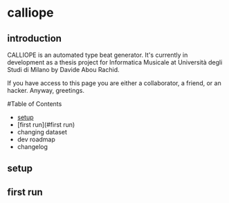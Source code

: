 # calliope

## introduction
CALLIOPE is an automated type beat generator. 
It's currently in development as a thesis project for Informatica Musicale at Università degli Studi di Milano by Davide Abou Rachid.

If you have access to this page you are either a collaborator, a friend, or an hacker. Anyway, greetings.

#Table of Contents
* [setup](#setup)
* [first run](#first run)
* changing dataset
* dev roadmap
* changelog

## setup

## first run

